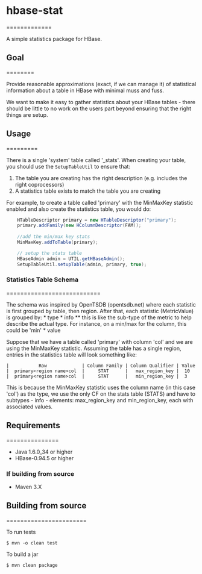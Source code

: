 # hbase-stat
=============

A simple statistics package for HBase.

## Goal
========

Provide reasonable approximations (exact, if we can manage it) of statistical information about a table in HBase with minimal muss and fuss.

We want to make it easy to gather statistics about your HBase tables - there should be little to no work on the users part beyond ensuring that the right things are setup.

## Usage
=========

There is a single 'system' table called '_stats'. When creating your table, you should use the ```SetupTableUtil``` to ensure that:

1. The table you are creating has the right description (e.g. includes the right coprocessors)
2. A statistics table exists to match the table you are creating

For example, to create a table called 'primary' with the MinMaxKey statistic enabled and also create the statistics table, you would do:

```java
    HTableDescriptor primary = new HTableDescriptor("primary");
    primary.addFamily(new HColumnDescriptor(FAM));
    
    //add the min/max key stats
    MinMaxKey.addToTable(primary);

    // setup the stats table
    HBaseAdmin admin = UTIL.getHBaseAdmin();
    SetupTableUtil.setupTable(admin, primary, true);
```


### Statistics Table Schema
===========================

The schema was inspired by OpenTSDB (opentsdb.net) where each statistic is first grouped by table, then region. After that, each statistic (MetricValue) is grouped by:
	* type
	* info
	** this is like the sub-type of the metric to help describe the actual type. For instance, on a min/max for the column, this could be 'min'
	* value

Suppose that we have a table called 'primary' with column 'col' and we are using the MinMaxKey statistic. Assuming the table has a single region, entries in the statistics table will look something like:

```
|           Row             | Column Family | Column Qualifier | Value 
|  primary<region name>col  |     STAT      |   max_region_key |  10  
|  primary<region name>col  |     STAT      |   min_region_key |  3
```

This is because the MinMaxKey statistic uses the column name (in this case 'col') as the type, we use the only CF on the stats table (STATS) and have to subtypes - info - elements: max_region_key and min_region_key, each with associated values.

## Requirements
===============

* Java 1.6.0_34 or higher
* HBase-0.94.5 or higher

### If building from source
* Maven 3.X


## Building from source
=======================

To run tests

    $ mvn -o clean test
    
To build a jar

    $ mvn clean package
